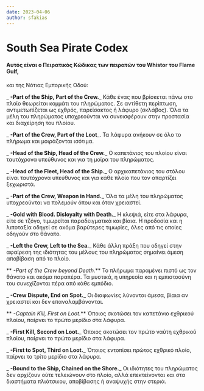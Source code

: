 ```yaml
---
date: 2023-04-06
author: sfakias
---
```

# South Sea Pirate Codex

#### Αυτός είναι ο Πειρατικός Κώδικας των πειρατών του Whistor του Flame Gulf,
και της Νότιας Εμπορικής Οδού:

_ **-Part of the Ship, Part of the Crew.**_ Κάθε ένας που βρίσκεται πάνω στο
πλοίο θεωρείται κομμάτι του πληρώματος. Σε αντίθετη περίπτωση, αντιμετωπίζεται
ως εχθρός, παρείσακτος ή λάφυρο (σκλάβος). Όλα τα μέλη του πληρώματος
υποχρεούνται να συνεισφέρουν στην προστασία και διαχείρηση του πλοίου.

_ **-Part of the Crew, Part of the Loot**_. Τα λάφυρα ανήκουν σε όλο το
πλήρωμα και μοιράζονται ισότιμα.

_ **-Head of the Ship, Head of the Crew.**_ O καπετάνιος του πλοίου είναι
ταυτόχρονα υπεύθυνος και για τη μοίρα του πληρώματος.

_ **-Head of the Fleet, Head of the Ship.**_ Ο αρχικαπετάνιος του στόλου
είναι ταυτόχρονα υπεύθυνος και για κάθε πλοίο που τον απαρτίζει ξεχωριστά.

_ **-Part of the Crew, Weapon in Ηand.**_ Όλα τα μέλη του πληρώματος
υποχρεούνται να πολεμούν όπου και όταν χρειαστεί.

_ **-Gold with Blood. Disloyalty with Death.**_ Η κλεψιά, είτε στα λάφυρα,
είτε σε τζόγο, τιμωρείται παραδειγματικά και βίαια. Η προδοσία και η λιποταξία
οδηγεί σε ακόμα βαρύτερες τιμωρίες, όλες από τις οποίες οδηγούν στο θάνατο.

_ **-Left the Crew, Left to the Sea.**_ Κάθε άλλη πράξη που οδηγεί στην
αφαίρεση της ιδιότητας του μέλους του πληρώματος σημαίνει άμεση αποβίβαση από
το πλοίο.

** _-Part of the Crew beyond Death._** Το πλήρωμα παραμένει πιστό ως τον
θάνατο και ακόμα παραπέρα. Τα μυστικά, η υπηρεσία και η εμπιστοσύνη του
συνεχίζονται πέρα από κάθε εμπόδιο.

_ **-Crew Dispute, End on Spot.**_ Οι διαφωνίες λύνονται άμεσα, βίαια αν
χρειαστεί και δεν επαναλαμβάνονται.

** _-Captain Kill, First on Loot._** Όποιος σκοτώσει τον καπετάνιο εχθρικού
πλοίου, παίρνει το πρώτο μερίδιο στα λάφυρα.

_ **-First Kill, Second on Loot.**_   Όποιος σκοτώσει τον πρώτο ναύτη
εχθρικού πλοίου, παίρνει το πρώτο μερίδιο στα λάφυρα.

_ **-First to Spot, Third on Loot.**_ Όποιος εντοπίσει πρώτος εχθρικό πλοίο,
παίρνει το τρίτο μερίδιο στα λάφυρα.

_ **-Bound to the Ship, Chained on the Shore.**_ Οι ιδιότητες του πληρώματος
δεν αρχίζουν ούτε τελειώνουν στο πλοίο, αλλά επεκτείνονται και στα διαστήματα
πλιάτσικου, αποβίβασης ή αναψυχής στην στεριά.

